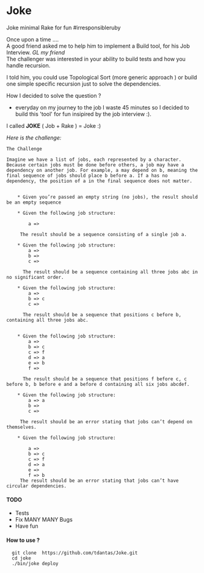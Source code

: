 Joke
====

Joke minimal Rake for fun #irresponsibleruby

Once upon a time ....  
A good friend asked me to help him to implement a Build tool, for his Job Interview. *GL my friend*  
The challenger was interested in your ability to build tests and how you handle recursion.

I told him, you could use Topological Sort (more generic approach ) or build one simple specific recursion just to solve the dependencies.

How I decided to solve the question ?  
 - everyday on my journey to the job I waste 45 minutes so I decided to build this 'tool' for fun insipired by the job interview :).
 
 I called **JOKE** ( Job + Rake ) = Joke :)

*Here is the challenge:*

````
The ChallengeImagine we have a list of jobs, each represented by a character. Because certain jobs must be done before others, a job may have a dependency on another job. For example, a may depend on b, meaning the final sequence of jobs should place b before a. If a has no dependency, the position of a in the final sequence does not matter.
  	* Given you’re passed an empty string (no jobs), the result should be an empty sequence

  	* Given the following job structure:
  	
  	  	a =>
  	
  	 The result should be a sequence consisting of a single job a.
  	 
  	* Given the following job structure:
      	a => 
      	b => 
      	c =>
     
      The result should be a sequence containing all three jobs abc in no significant order.
      
   	* Given the following job structure:
   		a =>		b => c 
		c => 
	  
	  The result should be a sequence that positions c before b, containing all three jobs abc.	 
	  

	* Given the following job structure:
		a =>		b => c
		c => f
		d => a
		e => b
		f =>
	 
	  The result should be a sequence that positions f before c, c before b, b before e and a before d containing all six jobs abcdef.
	 
	* Given the following job structure:
		a => a		b =>		c =>

	 The result should be an error stating that jobs can’t depend on themselves. 
	
	* Given the following job structure:
	
		a =>		b => c
		c => f
		d => a
		e =>
		f => b
	 The result should be an error stating that jobs can’t have circular dependencies.
````





#### TODO
 - Tests
 - Fix MANY MANY Bugs
 - Have fun


#### How to use ?
 
````
  git clone  https://github.com/tdantas/Joke.git
  cd joke
  ./bin/joke deploy
   
````
